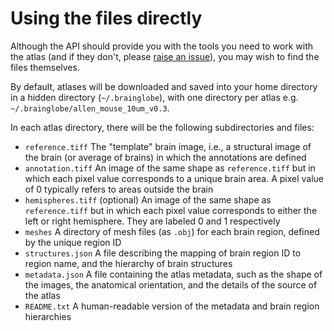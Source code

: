 # Using the files directly

Although the API should provide you with the tools you need to work with the atlas (and if they don't, please [raise an issue](https://github.com/brainglobe/brainglobe-atlasapi/issues)), you may wish to find the files themselves.

By default, atlases will be downloaded and saved into your home directory in a hidden directory (`~/.brainglobe`), with one directory per atlas e.g. `~/.brainglobe/allen_mouse_10um_v0.3`.

In each atlas directory, there will be the following subdirectories and files:

* `reference.tiff` The "template" brain image, i.e., a structural image of the brain \(or average of brains\) in which the annotations are defined
* `annotation.tiff` An image of the same shape as `reference.tiff` but in which each pixel value corresponds to a unique brain area. A pixel value of 0 typically refers to areas outside the brain
* `hemispheres.tiff` (optional) An image of the same shape as `reference.tiff` but in which each pixel value corresponds to either the left or right hemisphere. They are labeled 0 and 1 respectively
* `meshes` A directory of mesh files \(as `.obj`\) for each brain region, defined by the unique region ID
* `structures.json` A file describing the mapping of brain region ID to region name, and the hierarchy of brain structures
* `metadata.json` A file containing the atlas metadata, such as the shape of the images, the anatomical orientation, and the details of the source of the atlas
* `README.txt` A human-readable version of the metadata and brain region hierarchies
